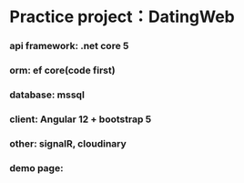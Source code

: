 # Practice project：DatingWeb

### api framework: .net core 5
### orm: ef core(code first)
### database: mssql
### client: Angular 12 + bootstrap 5
### other: signalR, cloudinary

### demo page: 